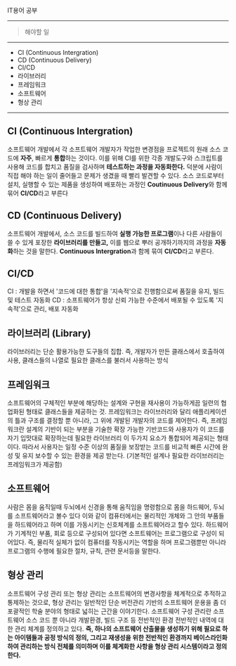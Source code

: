 IT용어 공부

---

> 해야할 일

---

- CI (Continuous Intergration)
- CD (Continuous Delivery)
- CI/CD
- 라이브러리
- 프레임워크
- 소프트웨어
- 형상 관리

---

## CI (Continuous Intergration)

소프트웨어 개발에서 각 소프트웨어 개발자가 작업한 변경점을 프로젝트의 원래 소스 코드에 **자주**, 빠르게 **통합**하는 것이다. 이를 위해 CI를 위한 각종 개발도구와 스크립트를 사용해 코드를 합치고 품질을 검사하며 **테스트하는 과정을 자동화한다.** 덕분에 사람이 직접 해야 하는 일이 줄어들고 문제가 생겼을 때 빨리 발견할 수 있다.
소스 코드로부터 설치, 실행할 수 있는 제품을 생성하여 배포하는 과정인 **Coutinuous Delivery**와 함께 묶어 **CI/CD**라고 부른다

## CD (Continuous Delivery)

소프트웨어 개발에서, 소스 코드를 빌드하여 **실행 가능한 프로그램**이나 다른 사람들이 쓸 수 있게 포장한 **라이브러리를 만들고,** 이를 웹으로 뿌러 공개하기까지의 과정을 **자동화**하는 것을 말한다. **Continuous Intergration**과 함께 묶여 **CI/CD**라고 부른다.

## CI/CD

CI : 개발을 하면서 '코드에 대한 통합'을 '지속적'으로 진행함으로써 품질을 유지, 빌드 및 테스트 자동화
CD : 소프트웨어가 항상 신뢰 가능한 수준에서 배포될 수 있도록 '지속적'으로 관리, 배포 자동화

## 라이브러리 (Library)

라이브러리는 단순 활용가능한 도구들의 집합.
즉, 개발자가 만든 클래스에서 호출하여 사용, 클래스들의 나열로 필요한 클래스를 불러서 사용하는 방식

## 프레임워크

소프트웨어의 구체적인 부분에 해당하는 설계와 구현을 재사용이 가능하게끔 일련의 협업화된 형태로 클래스들을 제공하는 것.
프레임워크는 라이브러리와 달리 애플리케이션의 틀과 구조를 결정할 뿐 아니라, 그 위에 개발된 개발자의 코드를 제어한다.
즉, 프레임워크란 설계의 기반이 되는 부분을 기술한 확장 가능한 기반코드와 사용자가 이 코드를 자기 입맛대로 확장하는데 필요한 라이브러리 이 두가지 요소가 통합되어 제공되는 형태이다.
따라서 사용자는 일정 수준 이상의 품질을 보장받는 코드를 비교적 빠른 시간에 완성 및 유지 보수할 수 있는 환경을 제공 받는다. (기본적인 설계나 필요한 라이브러리는 프레임워크가 제공함)

## 소프트웨어

사람은 몸을 움직일때 두뇌에서 신경을 통해 움직임을 명령함으로 몸을 하드웨어, 두뇌를 소프트웨어라고 볼수 있다 이와 같이 컴퓨터에서는 물리적인 개체와 그 안의 부품들을 하드웨어라고 하며 이를 가동시키는 신호체계를 소프트웨어라고 할수 있다. 하드웨어가 기계적인 부품, 회로 등으로 구성되어 있다면 소프트웨어는 프로그램으로 구성이 되어있다.
즉, 물리적 실체가 없이 컴퓨터를 작동시키는 역할을 하며 프로그램뿐만 아니라 프로그램의 수행에 필요한 절차, 규칙, 관련 문서등을 말한다.

## 형상 관리

소프트웨어 구성 관리 또는 형상 관리는 소프트웨어의 변경사항을 체계적으로 추적하고 통제하는 것으로, 형상 관리는 일반적인 단순 버전관리 기반의 소프트웨어 운용을 좀 더 포괄적인 학술 분야의 형태로 넓히는 근간을 이야기한다.
소프트웨어 구성 관리란 소프트웨어 소스 코드 뿐 아니라 개발환경, 빌드 구조 등 전반적인 환경 전반적인 내역에 대한 관리 체계를 정의하고 있다. **즉, 하나의 소프트웨어 산출물을 생성하기 위해 필요로 하는 아이템들과 공정 방식의 정의, 그리고 재생성을 위한 전반적인 환경까지 베이스라인화하여 관리하는 방식 전체를 의미하며 이를 체계화한 사항을 형상 관리 시스템이라고 정의한다.**
